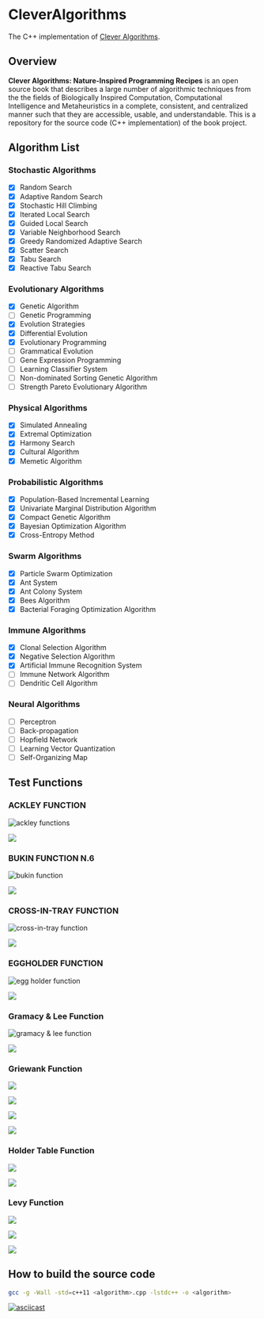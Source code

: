 # CleverAlgorithms

The C++ implementation of [Clever Algorithms](https://github.com/clever-algorithms/CleverAlgorithms).

## Overview

**Clever Algorithms: Nature-Inspired Programming Recipes** is an open source book that describes a large number of algorithmic techniques from the the fields of Biologically Inspired Computation, Computational Intelligence and Metaheuristics in a complete, consistent, and centralized manner such that they are accessible, usable, and understandable. This is a repository for the source code (C++ implementation) of the book project.

## Algorithm List

### Stochastic Algorithms

- [x] Random Search
- [x] Adaptive Random Search
- [x] Stochastic Hill Climbing
- [x] Iterated Local Search
- [x] Guided Local Search
- [x] Variable Neighborhood Search
- [x] Greedy Randomized Adaptive Search
- [x] Scatter Search
- [x] Tabu Search
- [x] Reactive Tabu Search

### Evolutionary Algorithms

- [x] Genetic Algorithm
- [ ] Genetic Programming
- [x] Evolution Strategies
- [x] Differential Evolution
- [x] Evolutionary Programming
- [ ] Grammatical Evolution
- [ ] Gene Expression Programming
- [ ] Learning Classifier System
- [ ] Non-dominated Sorting Genetic Algorithm
- [ ] Strength Pareto Evolutionary Algorithm

### Physical Algorithms

- [x] Simulated Annealing
- [x] Extremal Optimization
- [x] Harmony Search
- [x] Cultural Algorithm
- [x] Memetic Algorithm

### Probabilistic Algorithms

- [x] Population-Based Incremental Learning
- [x] Univariate Marginal Distribution Algorithm
- [x] Compact Genetic Algorithm
- [x] Bayesian Optimization Algorithm
- [x] Cross-Entropy Method

### Swarm Algorithms

- [x] Particle Swarm Optimization
- [x] Ant System
- [x] Ant Colony System
- [x] Bees Algorithm
- [x] Bacterial Foraging Optimization Algorithm

### Immune Algorithms

- [x] Clonal Selection Algorithm
- [x] Negative Selection Algorithm
- [x] Artificial Immune Recognition System
- [ ] Immune Network Algorithm
- [ ] Dendritic Cell Algorithm

### Neural Algorithms

- [ ] Perceptron
- [ ] Back-propagation
- [ ] Hopfield Network
- [ ] Learning Vector Quantization
- [ ] Self-Organizing Map

## Test Functions

### ACKLEY FUNCTION

![ackley functions](https://github.com/GreatV/CleverAlgorithms/raw/main/docs/figures/ackley_functions.png)

![](https://latex.codecogs.com/svg.latex?\Large&space;f(x)=-a%20e^{%20-b%20\sqrt{%20\frac1d%20\sum\limits_{i=1}^d%20{x_i^2}%20}%20}%20-e^{%20\frac1d%20\sum\limits_{i=1}^d%20{cos(cx_i)}%20}%20+%20a%20+%20e)

### BUKIN FUNCTION N.6

![bukin function](https://github.com/GreatV/CleverAlgorithms/raw/main/docs/figures/bukin_function.png)

![](https://latex.codecogs.com/svg.latex?\Large&space;f(x)%20=%20100%20\sqrt{|x_2%20-%200.01x_1^2|}%20+%200.01|x_1%20+%2010|)

### CROSS-IN-TRAY FUNCTION

![cross-in-tray function](https://github.com/GreatV/CleverAlgorithms/raw/main/docs/figures/cross_in_tray_function.png)

![](https://latex.codecogs.com/svg.latex?\Large&space;f(x)%20=%20-0.0001(|sin(x_1)sin(x_2)e^{|100%20-%20\frac{\sqrt{x_1^2%20+%20x_2^2}}{\pi}|}|%20+%201)^{0.1})

### EGGHOLDER FUNCTION

![egg holder function](https://github.com/GreatV/CleverAlgorithms/raw/main/docs/figures/eggholder_function.png)

![](https://latex.codecogs.com/svg.latex?\Large&space;f(x)%20=%20-%20(x_2%20+%2047)%20sin(\sqrt{|x_2%20+%20\frac{x_1}{2}%20+%2047|})%20-%20x_1%20sin(\sqrt{|x_1%20-%20(x_2%20+%2047)|}))

### Gramacy & Lee Function

![gramacy & lee function](https://github.com/GreatV/CleverAlgorithms/raw/main/docs/figures/gramacy_lee_function.png)

![](https://latex.codecogs.com/svg.latex?\Large&space;f(x)%20=%20\frac{sin(10\pi%20x)}{2x}%20+%20(x%20-%201)^4)

### Griewank Function

![](https://github.com/GreatV/CleverAlgorithms/raw/main/docs/figures/griewank_function_600.png)

![](https://github.com/GreatV/CleverAlgorithms/raw/main/docs/figures/griewank_function_60.png)

![](https://github.com/GreatV/CleverAlgorithms/raw/main/docs/figures/griewank_function_6.png)

![](https://latex.codecogs.com/svg.latex?\Large&space;f(x)%20=%20\sum\limits_{i%20=%201}^d%20\frac{x_i^2}{4000}%20-%20\prod\limits_{i%20=%201}^d%20cos(\frac{x_i}{\sqrt{i}})%20+%201)

### Holder Table Function

![](https://github.com/GreatV/CleverAlgorithms/raw/main/docs/figures/HOLDER_TABLE_FUNCTION.png)

![](https://latex.codecogs.com/svg.latex?\Large&space;f(x)%20=%20-|sin(x_1)%20cos(x_2)%20e^{|1%20-%20\frac{\sqrt{x_1^2%20+%20x_2^2}}{\pi}|}|)

### Levy Function

![](https://github.com/GreatV/CleverAlgorithms/raw/main/docs/figures/levy_function.png)

![](https://latex.codecogs.com/svg.latex?\Large&space;f(x)%20=%20sin^2(\pi%20w_1)+%20\sum\limits_{i%20=%201}^{d%20-%201}{(w_i%20-%201)^2}%20\[%201%20+%2010%20sin^2(\pi%20w_i%20+%201)\]%20+%20(w_d%20-%201)^2%20\[1%20+%20sin^2(2%20\pi%20*%20w_d)\])

![](https://latex.codecogs.com/svg.latex?\Large&space;w_i%20=%201%20+%20\frac{x_i%20-%201}{4},%20\text{for%20all%20$i%20=%201,%20...,%20d$})

## How to build the source code

```bash
gcc -g -Wall -std=c++11 <algorithm>.cpp -lstdc++ -o <algorithm>
```

[![asciicast](https://asciinema.org/a/zwweRbdZSJUDAJEGfuBSKsrHW.svg)](https://asciinema.org/a/zwweRbdZSJUDAJEGfuBSKsrHW)
